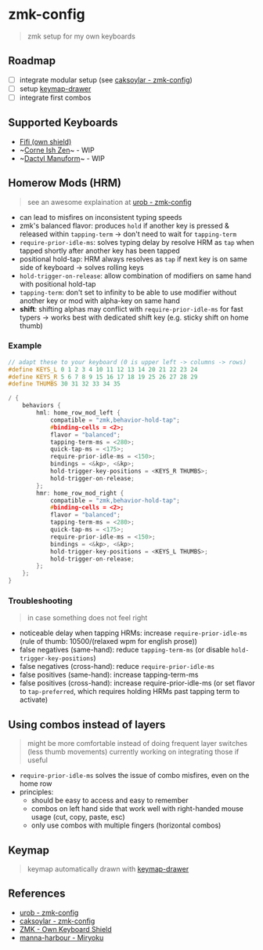 # zmk-config
> zmk setup for my own keyboards

## Roadmap
- [ ] integrate modular setup (see [caksoylar - zmk-config](https://github.com/caksoylar/zmk-config))
- [ ] setup [keymap-drawer](https://github.com/caksoylar/keymap-drawer)
- [ ] integrate first combos

## Supported Keyboards
- [Fifi (own shield)](https://github.com/raychengy/fifi_split_keeb)
- ~[Corne Ish Zen](https://lowprokb.ca/products/corne-ish-zen)~ - WIP
- ~[Dactyl Manuform](https://github.com/abstracthat/dactyl-manuform)~ - WIP

## Homerow Mods (HRM)
> see an awesome explaination at [urob - zmk-config](https://github.com/urob/zmk-config)
- can lead to misfires on inconsistent typing speeds
- zmk's balanced flavor: produces `hold` if another key is pressed & released within `tapping-term` -> don't need to wait for `tapping-term`
- `require-prior-idle-ms`: solves typing delay by resolve HRM as `tap` when tapped shortly after another key has been tapped
- positional hold-tap: HRM always resolves as `tap` if next key is on same side of keyboard -> solves rolling keys
- `hold-trigger-on-release`: allow combination of modifiers on same hand with positional hold-tap
- `tapping-term`: don't set to infinity to be able to use modifier without another key or mod with alpha-key on same hand
- **shift**: shifting alphas may conflict with `require-prior-idle-ms` for fast typers -> works best with dedicated shift key (e.g. sticky shift on home thumb)

### Example
```C++
// adapt these to your keyboard (0 is upper left -> columns -> rows)
#define KEYS_L 0 1 2 3 4 10 11 12 13 14 20 21 22 23 24 
#define KEYS_R 5 6 7 8 9 15 16 17 18 19 25 26 27 28 29
#define THUMBS 30 31 32 33 34 35

/ {
    behaviors {
        hml: home_row_mod_left {
            compatible = "zmk,behavior-hold-tap";
            #binding-cells = <2>;
            flavor = "balanced";
            tapping-term-ms = <280>;
            quick-tap-ms = <175>;
            require-prior-idle-ms = <150>;
            bindings = <&kp>, <&kp>;
            hold-trigger-key-positions = <KEYS_R THUMBS>;
            hold-trigger-on-release;
        };
        hmr: home_row_mod_right {
            compatible = "zmk,behavior-hold-tap";
            #binding-cells = <2>;
            flavor = "balanced";
            tapping-term-ms = <280>;
            quick-tap-ms = <175>;
            require-prior-idle-ms = <150>;
            bindings = <&kp>, <&kp>;
            hold-trigger-key-positions = <KEYS_L THUMBS>;
            hold-trigger-on-release;
        };
    };
}
```

### Troubleshooting
> in case something does not feel right
- noticeable delay when tapping HRMs: increase `require-prior-idle-ms` (rule of thumb: 10500/(relaxed wpm for english prose))
- false negatives (same-hand): reduce `tapping-term-ms` (or disable `hold-trigger-key-positions`)
- false negatives (cross-hand): reduce `require-prior-idle-ms`
- false positives (same-hand): increase tapping-term-ms
- false positives (cross-hand): increase require-prior-idle-ms (or set flavor to `tap-preferred`, which requires holding HRMs past tapping term to activate)

## Using combos instead of layers
> might be more comfortable instead of doing frequent layer switches (less thumb movements)
> currently working on integrating those if useful
- `require-prior-idle-ms` solves the issue of combo misfires, even on the home row
- principles:
    - should be easy to access and easy to remember
    - combos on left hand side that work well with right-handed mouse usage (cut, copy, paste, esc)
    - only use combos with multiple fingers (horizontal combos)

## Keymap
> keymap automatically drawn with [keymap-drawer](https://github.com/caksoylar/keymap-drawer)

## References
- [urob - zmk-config](https://github.com/urob/zmk-config)
- [caksoylar - zmk-config](https://github.com/caksoylar/zmk-config)
- [ZMK - Own Keyboard Shield](https://zmk.dev/docs/development/hardware-integration/new-shield?keyboard-type=split)
- [manna-harbour - Miryoku](https://github.com/manna-harbour/miryoku_zmk)
